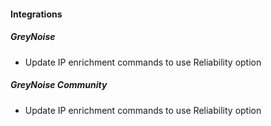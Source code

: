 #### Integrations
##### GreyNoise
- Update IP enrichment commands to use Reliability option
##### GreyNoise Community
- Update IP enrichment commands to use Reliability option